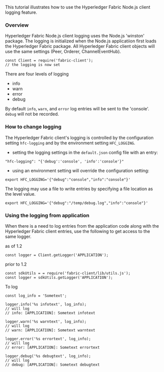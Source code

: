 This tutorial illustrates how to use the Hyperledger Fabric Node.js client logging feature.

### Overview

Hyperledger Fabric Node.js client logging uses the Node.js 'winston' package.
The logging is initialized when the Node.js applicatiion first loads the Hyperledger
Fabric package. All Hyperledger Fabric client objects will use the same settings (Peer, Orderer, ChannelEventHub).
```
const Client = require('fabric-client');
// the logging is now set
```
There are four levels of logging
- info
- warn
- error
- debug

By default `info`, `warn`, and `error` log entries will be sent to the 'console'.
`debug` will not be recorded.

### How to change logging

The Hyperledger Fabric client's logging is controlled by the configuration setting
`hfc-logging` and by the environment setting `HFC_LOGGING`.

- setting the logging settings in the `default.json` config file with an entry:
```
"hfc-logging": "{'debug':'console', 'info':'console'}"
```

- using an environment setting will override the configuration setting:
```
export HFC_LOGGING='{"debug":"console","info":"console"}'
```

The logging may use a file to write entries by specifying a file location as the
level value.
```
export HFC_LOGGING='{"debug":"/temp/debug.log","info":"console"}'
```

### Using the logging from application

When there is a need to log entries from the application code along with the
Hyperledger Fabric client entries, use the following to get access to the same
logger.

as of 1.2
```
const logger = Client.getLogger('APPLICATION');
```

prior to 1.2
```
const sdkUtils = = require('fabric-client/lib/utils.js');
const logger = sdkUtils.getLogger('APPLICATION');
```

To log
```
const log_info = 'Sometext';

logger.info('%s infotext', log_info);
// will log
// info: [APPLICATION]: Sometext infotext

logger.warn('%s warntext', log_info);
// will log
// warn: [APPLICATION]: Sometext warntext

logger.error('%s errortext', log_info);
// will log
// error: [APPLICATION]: Sometext errortext

logger.debug('%s debugtext', log_info);
// will log
// debug: [APPLICATION]: Sometext debugtext

```
